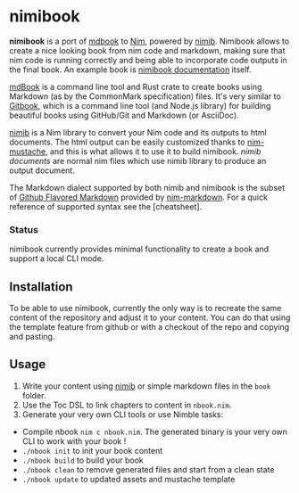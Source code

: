 # nimibook

**nimibook** is a port of [mdbook] to [Nim], powered by [nimib].
Nimibook allows to create a nice looking book from nim code and markdown,
making sure that nim code is running correctly and being able to incorporate code outputs in the final book.
An example book is [nimibook documentation][nimibook] itself.

[mdBook] is a command line tool and Rust crate to create books
using Markdown (as by the CommonMark specification) files.
It's very similar to [Gitbook], which is a command line tool (and Node.js library)
for building beautiful books using GitHub/Git and Markdown (or AsciiDoc).

[nimib] is a Nim library to convert your Nim code and its outputs to html documents.
The html output can be easily customized thanks to [nim-mustache],
and this is what allows it to use it to build nimibook.
_nimib documents_ are normal nim files which use nimib library to produce an output document.

The Markdown dialect supported by both nimib and nimibook is the subset of [Github Flavored Markdown][GFM]
provided by [nim-markdown]. For a quick reference of supported syntax see the [cheatsheet].

### Status

nimibook currently provides minimal functionality to create a book and support a local CLI mode.

## Installation

To be able to use nimibook, currently the only way is to recreate the same content of the repository
and adjust it to your content. You can do that using the template feature from github
or with a checkout of the repo and copying and pasting.

## Usage

1. Write your content using [nimib] or simple markdown files in the ``book`` folder.
2. Use the Toc DSL to link chapters to content in ``nbook.nim``.
3. Generate your very own CLI tools or use Nimble tasks:
  * Compile nbook ``nim c nbook.nim``. The generated binary is your very own CLI to work with your book !
  * ``./nbook init`` to init your book content
  * ``./nbook build`` to build your book
  * ``./nbook clean`` to remove generated files and start from a clean state
  * ``./nbook update`` to updated assets and mustache template

<!--refs-->
[mdbook]: https://rust-lang.github.io/mdBook/index.html
[Nim]: https://nim-lang.org/
[nimib]: https://pietroppeter.github.io/nimib/
[Gitbook]: https://github.com/GitbookIO/gitbook
[nim-mustache]: https://github.com/soasme/nim-mustache
[nimibook]: https://pietroppeter.github.io/nimibook/
[GFM]: https://github.github.com/gfm/
[nim-markdown]: https://github.com/soasme/nim-markdown

<!--SKIP
All content before this sign is replicated in the Introduction chapter of nimibook documentation
-->
